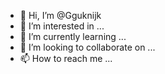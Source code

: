 - 👋 Hi, I’m @Gguknijk
- 👀 I’m interested in ...
- 🌱 I’m currently learning ...
- 💞️ I’m looking to collaborate on ...
- 📫 How to reach me ...

<!---
Gguknijk/Gguknijk is a ✨ special ✨ repository because its `README.md` (this file) appears on your GitHub profile.
You can click the Preview link to take a look at your changes.
--->
